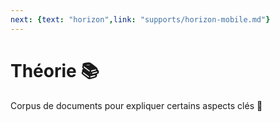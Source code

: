 ```yaml
---
next: {text: "horizon",link: "supports/horizon-mobile.md"}
---
```

# Théorie 📚

Corpus de documents pour expliquer certains aspects clés 🔑